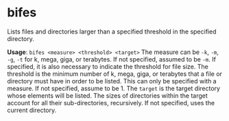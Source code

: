# bifes

Lists files and directories larger than a specified threshold in the specified directory.

**Usage**: `bifes <measure> <threshold> <target>`
The measure can be `-k`, `-m`, `-g`, `-t` for k, mega, giga, or terabytes. If not specified, assumed to be `-m`. If specified, it is also necessary to indicate the threshold for file size.
The threshold is the minimum number of k, mega, giga, or terabytes that a file or directory must have in order to be listed. This can only be specified with a measure. If not specified, assume to be 1.
The `target` is the target directory whose elements will be listed. The sizes of directories within the target account for all their sub-directories, recursively. If not specified, uses the current directory.
